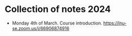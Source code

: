 
# Collection of notes 2024

- Monday 4th of March. Course introduction. https://lnu-se.zoom.us/j/66906874916


